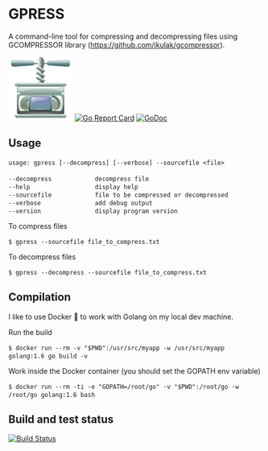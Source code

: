 # GPRESS

A command-line tool for compressing and decompressing files using GCOMPRESSOR library (https://github.com/jkulak/gcompressor).

![](https://raw.githubusercontent.com/jkulak/gpress/master/resources/compress.png)
[![Go Report Card](https://goreportcard.com/badge/github.com/jkulak/gpress)](https://goreportcard.com/report/github.com/jkulak/gpress)
[![GoDoc](https://godoc.org/github.com/jkulak/gpress?status.svg)](https://godoc.org/github.com/jkulak/gpress)

## Usage

```
usage: gpress [--decompress] [--verbose] --sourcefile <file>

--decompress            decompress file
--help                  display help
--sourcefile            file to be compressed or decompressed
--verbose               add debug output
--version               display program version
```

To compress files
```
$ gpress --sourcefile file_to_compress.txt
```

To decompress files
```
$ gpress --decompress --sourcefile file_to_compress.txt
```

## Compilation

I like to use Docker 🐳 to work with Golang on my local dev machine.

Run the build

```
$ docker run --rm -v "$PWD":/usr/src/myapp -w /usr/src/myapp golang:1.6 go build -v
```

Work inside the Docker container (you should set the GOPATH env variable)

```
$ docker run --rm -ti -e "GOPATH=/root/go" -v "$PWD":/root/go -w /root/go golang:1.6 bash
```

## Build and test status

[![Build Status](https://travis-ci.org/jkulak/gpress.svg?branch=master)](https://travis-ci.org/jkulak/gpress)
